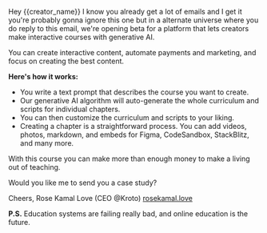Hey {{creator_name}} I know you already get a lot of emails and I get it you're probably gonna ignore this one but in a alternate universe where you do reply to this email, we're opening beta for a platform that lets creators make interactive courses with generative AI. 

You can create interactive content, automate payments and marketing, and focus on creating the best content.

**Here's how it works:**

- You write a text prompt that describes the course you want to create.
- Our generative AI algorithm will auto-generate the whole curriculum and scripts for individual chapters.
- You can then customize the curriculum and scripts to your liking.
- Creating a chapter is a straightforward process. You can add videos, photos, markdown, and embeds for Figma, CodeSandbox, StackBlitz, and many more.

With this course you can make more than enough money to make a living out of teaching.

Would you like me to send you a case study?

Cheers,
Rose Kamal Love (CEO @Kroto)
[rosekamal.love](https://rosekamal.love)

**P.S.** Education systems are failing really bad, and online education is the future.
